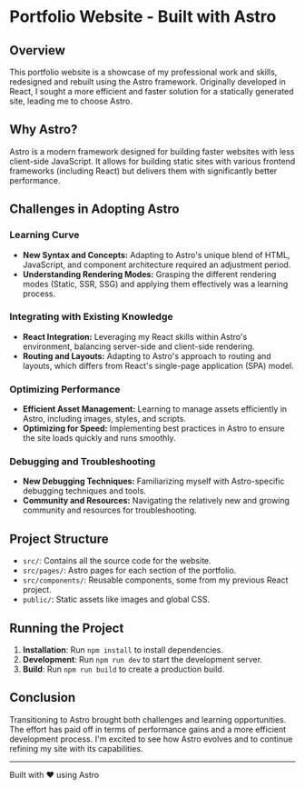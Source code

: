 # Portfolio Website - Built with Astro

## Overview

This portfolio website is a showcase of my professional work and skills, redesigned and rebuilt using the Astro framework. Originally developed in React, I sought a more efficient and faster solution for a statically generated site, leading me to choose Astro.

## Why Astro?

Astro is a modern framework designed for building faster websites with less client-side JavaScript. It allows for building static sites with various frontend frameworks (including React) but delivers them with significantly better performance.

## Challenges in Adopting Astro

### Learning Curve
- **New Syntax and Concepts:** Adapting to Astro's unique blend of HTML, JavaScript, and component architecture required an adjustment period.
- **Understanding Rendering Modes:** Grasping the different rendering modes (Static, SSR, SSG) and applying them effectively was a learning process.

### Integrating with Existing Knowledge
- **React Integration:** Leveraging my React skills within Astro's environment, balancing server-side and client-side rendering.
- **Routing and Layouts:** Adapting to Astro's approach to routing and layouts, which differs from React's single-page application (SPA) model.

### Optimizing Performance
- **Efficient Asset Management:** Learning to manage assets efficiently in Astro, including images, styles, and scripts.
- **Optimizing for Speed:** Implementing best practices in Astro to ensure the site loads quickly and runs smoothly.

### Debugging and Troubleshooting
- **New Debugging Techniques:** Familiarizing myself with Astro-specific debugging techniques and tools.
- **Community and Resources:** Navigating the relatively new and growing community and resources for troubleshooting.

## Project Structure

- `src/`: Contains all the source code for the website.
- `src/pages/`: Astro pages for each section of the portfolio.
- `src/components/`: Reusable components, some from my previous React project.
- `public/`: Static assets like images and global CSS.

## Running the Project

1. **Installation**: Run `npm install` to install dependencies.
2. **Development**: Run `npm run dev` to start the development server.
3. **Build**: Run `npm run build` to create a production build.

## Conclusion

Transitioning to Astro brought both challenges and learning opportunities. The effort has paid off in terms of performance gains and a more efficient development process. I'm excited to see how Astro evolves and to continue refining my site with its capabilities.

---

Built with ❤️ using Astro

